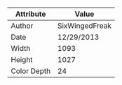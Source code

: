 # 
| Attribute | Value |
| ---  | ---     |
| Author | SixWingedFreak |
| Date | 12/29/2013 |
| Width | 1093 |
| Height | 1027 |
| Color Depth | 24 |
